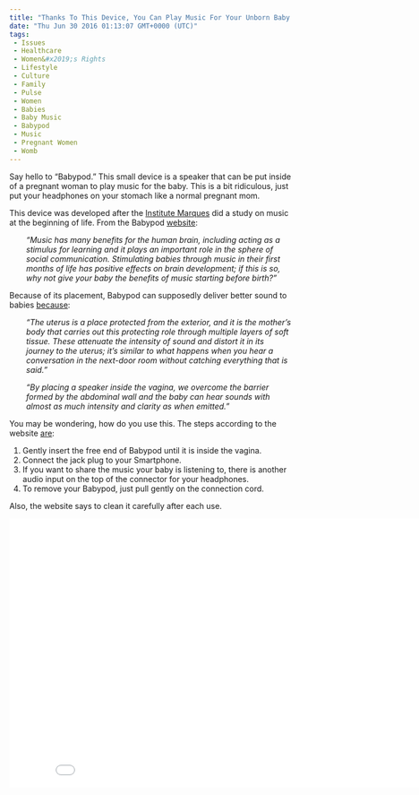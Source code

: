 ```yaml
---
title: "Thanks To This Device, You Can Play Music For Your Unborn Baby In A Whole New Way"
date: "Thu Jun 30 2016 01:13:07 GMT+0000 (UTC)"
tags: 
 - Issues
 - Healthcare
 - Women&#x2019;s Rights
 - Lifestyle
 - Culture
 - Family
 - Pulse
 - Women
 - Babies
 - Baby Music
 - Babypod
 - Music
 - Pregnant Women
 - Womb
---
```

<p>Say hello to &#x201C;Babypod.&#x201D; This small device is a speaker that can be put inside of a pregnant woman to play music for the baby. This is a bit ridiculous, just put your headphones on your stomach like a normal pregnant mom.</p><p>This device was developed after the <a href="http://institutomarques.com/" onclick="__gaTracker(&apos;send&apos;, &apos;event&apos;, &apos;outbound-article&apos;, &apos;http://institutomarques.com/&apos;, &apos;Institute Marques&apos;);" target="_blank">Institute Marques</a>&#xA0;did a study on music at the beginning of life. From the Babypod&#xA0;<a href="https://www.babypod.net/en/babypod/" onclick="__gaTracker(&apos;send&apos;, &apos;event&apos;, &apos;outbound-article&apos;, &apos;https://www.babypod.net/en/babypod/&apos;, &apos;website&apos;);" target="_blank">website</a>:</p><p style="padding-left: 30px;"><em>&#x201C;Music has many benefits for the human brain, including acting as a stimulus for learning and it plays an important role in the sphere of social communication. Stimulating babies through music in their first months of life has positive effects on brain development; if this is so, why not give your baby the benefits of music starting before birth?&#x201D;</em></p><p>Because of its placement, Babypod can supposedly deliver better sound to babies <a href="http://consequenceofsound.net/2016/01/meet-babypod-an-intravaginal-speaker-that-delivers-music-to-your-fetus/" onclick="__gaTracker(&apos;send&apos;, &apos;event&apos;, &apos;outbound-article&apos;, &apos;http://consequenceofsound.net/2016/01/meet-babypod-an-intravaginal-speaker-that-delivers-music-to-your-fetus/&apos;, &apos;because&apos;);" target="_blank">because</a>:</p><p style="padding-left: 30px;"><em>&#x201C;The uterus is a place protected from the exterior, and it is the mother&#x2019;s body that carries out this protecting role through multiple layers of soft tissue.&#xA0;These attenuate the intensity of sound and distort it in its journey to the uterus; it&#x2019;s similar to what happens when you hear a conversation in the next-door room without catching everything that is said.&#x201D;</em></p><p style="padding-left: 30px;"><em>&#x201C;By placing a speaker inside the vagina, we overcome the barrier formed by the abdominal wall and the baby can hear sounds with almost as much intensity and clarity as when emitted.&#x201D;</em></p><p>You may be wondering, how do you use this. The steps according to the website <a href="https://www.babypod.net/en/how-to-use-babypod/" onclick="__gaTracker(&apos;send&apos;, &apos;event&apos;, &apos;outbound-article&apos;, &apos;https://www.babypod.net/en/how-to-use-babypod/&apos;, &apos;are&apos;);" target="_blank">are</a>:</p><ol>
<li>Gently insert the free end of Babypod until it is inside the vagina.</li>
<li>Connect the jack plug to your Smartphone.</li>
<li>If you want to share the music your baby is listening to, there is another audio input on the top of the connector for your headphones.</li>
<li>To remove your Babypod, just pull gently on the connection cord.</li>
</ol><p>Also, the website says to clean it carefully after each use.</p><p><iframe width="853" height="480" src="//www.youtube.com/embed/IpcDEnPFaKE" frameborder="0" allowfullscreen></iframe></p>